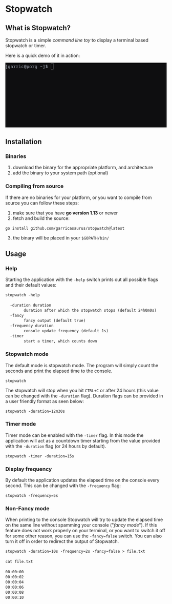 # Stopwatch

## What is Stopwatch?

Stopwatch is a simple _command line toy_ to display a terminal based stopwatch or timer.

Here is a quick demo of it in action:

![Stopwatch demo](/etc/demo.gif)

## Installation

### Binaries

1) download the binary for the appropriate platform, and architecture
2) add the binary to your system path (optional)

### Compiling from source

If there are no binaries for your platform, or you want to compile from source you can follow these steps:

1) make sure that you have __go version 1.13__ or newer
2) fetch and build the source:

```
go install github.com/garricasaurus/stopwatch@latest
```

3) the binary will be placed in your `$GOPATH/bin/`

## Usage

### Help

Starting the application with the `-help` switch prints out all possible flags and their default values:

```
stopwatch -help

  -duration duration
        duration after which the stopwatch stops (default 24h0m0s)
  -fancy
        fancy output (default true)
  -frequency duration
        console update frequency (default 1s)
  -timer
        start a timer, which counts down
```

### Stopwatch mode

The default mode is stopwatch mode. The program will simply count the seconds and print the elapsed time to the console.

```
stopwatch
```

The stopwatch will stop when you hit `CTRL+C` or after 24 hours (this value can be changed with the `-duration` flag). Duration flags can be provided in a user friendly format as seen below:

```
stopwatch -duration=12m30s
```

### Timer mode

Timer mode can be enabled with the `-timer` flag. In this mode the application will act as a countdown timer starting from the value provided with the `-duration` flag (or 24 hours by default).

```
stopwatch -timer -duration=15s
```

### Display frequency

By default the application updates the elapsed time on the console every second. This can be changed with the `-frequency` flag:

```
stopwatch -frequency=5s
```

### Non-Fancy mode

When printing to the console Stopwatch will try to update the elapsed time on the same line without spamming your console ("_fancy mode_"). If this feature does not work properly on your terminal, or you want to switch it off for some other reason, you can use the `-fancy=false` switch. You can also turn it off in order to redirect the output of Stopwatch.

```
stopwatch -duration=10s -frequency=2s -fancy=false > file.txt

cat file.txt

00:00:00
00:00:02
00:00:04
00:00:06
00:00:08
00:00:10
```